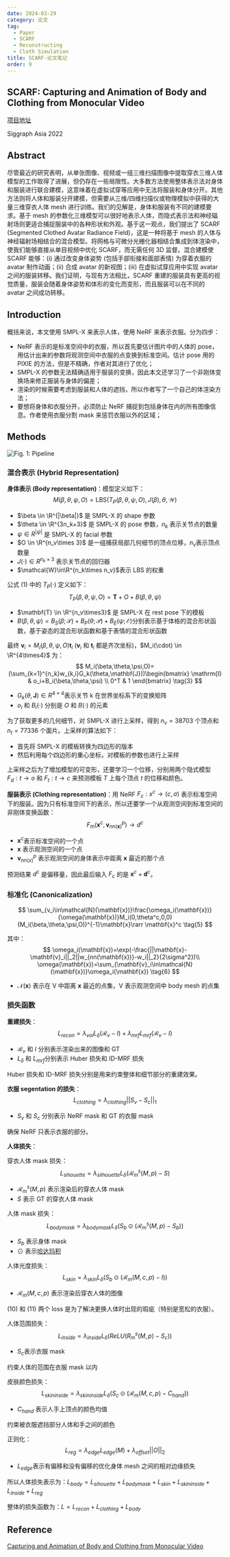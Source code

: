 ```yaml
---
date: 2024-03-29
category: 论文
tag:
  - Paper
  - SCARF
  - Reconstructing
  - Cloth Simulation
title: SCARF-论文笔记
order: 9
---
```


## SCARF: Capturing and Animation of Body and Clothing from Monocular Video

[项目地址](https://yfeng95.github.io/scarf/)

Siggraph Asia 2022

## Abstract

尽管最近的研究表明，从单张图像、视频或一组三维扫描图像中提取穿衣三维人体模型的工作取得了进展，但仍存在一些局限性。大多数方法使用整体表示法对身体和服装进行联合建模，这意味着在虚拟试穿等应用中无法将服装和身体分开。其他方法则将人体和服装分开建模，但需要从三维/四维扫描仪或物理模拟中获得的大量三维穿衣人体 mesh 进行训练。我们的见解是，身体和服装有不同的建模要求。基于 mesh 的参数化三维模型可以很好地表示人体，而隐式表示法和神经辐射场则更适合捕捉服装中的各种形状和外观。基于这一观点，我们提出了 SCARF (Segmented Clothed Avatar Radiance Field)，这是一种将基于 mesh 的人体与神经辐射场相结合的混合模型。将网格与可微分光栅化器相结合集成到体渲染中，使我们能够直接从单目视频中优化 SCARF，而无需任何 3D 监督。混合建模使 SCARF 能够：(i) 通过改变身体姿势 (包括手部衔接和面部表情) 为穿着衣服的 avatar 制作动画；(ii) 合成 avatar 的新视图；(iii) 在虚拟试穿应用中实现 avatar 之间的服装转移。我们证明，与现有方法相比，SCARF 重建的服装具有更高的视觉质量，服装会随着身体姿势和体形的变化而变形，而且服装可以在不同的 avatar 之间成功转移。

## Introduction

概括来说，本文使用 SMPL-X 来表示人体，使用 NeRF 来表示衣服。分为四步：

- NeRF 表示的是标准空间中的衣服，所以首先要估计图片中的人体的 pose，用估计出来的参数将观测空间中衣服的点变换到标准空间。估计 pose 用的 PIXIE 的方法，但是不精确，作者对其进行了优化；
- SMPL-X 的参数无法精确适用于服装的变换，因此本文还学习了一个非刚体变换场来修正服装与身体的偏差；
- 渲染的时候需要考虑到服装和人体的遮挡，所以作者写了一个自己的体渲染方法；
- 要想将身体和衣服分开，必须防止 NeRF 捕捉到包括身体在内的所有图像信息。作者使用衣服分割 mask 来惩罚衣服以外的区域；

## Methods

![Fig. 1: Pipeline](http://img.rocyan.cn/blog/2024/04/6612bac663038.png)

### 混合表示 (Hybrid Representation)

**身体表示 (Body representation)**：模型定义如下：
$$
M({\beta},{\theta},{\psi},O)=\mathrm{LBS}(T_P({\beta},{\theta},{\psi},O),J({\beta}),{\theta},{\mathcal{W}})
\tag{1}
$$

- $\beta \in \R^{|\beta|}$ 是 SMPL-X 的 shape 参数
- $\theta \in \R^{3n_k+3}$ 是 SMPL-X 的 pose 参数，$n_k$ 表示关节点的数量
- $\psi \in R^{|\psi|}$ 是 SMPL-X 的 facial 参数
- $O \in \R^{n_v\times 3}$  是一组捕获局部几何细节的顶点位移，$n_v$​ 表示顶点数量
- $J(\cdot) \in R^{n_k\times3}$ 表示关节点的回归器
- $\mathcal{W}\in\R^{n_k\times n_v}$​  表示 LBS 的权重

公式 (1) 中的 $T_P(\cdot)$ 定义如下：
$$
T_P({\beta},{\theta},{\psi},O)=\mathbf{T}+O+B({\beta},{\theta},{\psi})
\tag{2}
$$

- $\mathbf{T} \in \R^{n_v\times3}$  是 SMPL-X 在 rest pose 下的模板
- $B(\beta,\theta,\psi)=B_S(\beta;\mathcal{S})+B_P(\theta;\mathcal{P})+B_E(\psi;\mathcal{E})$​ 分别表示基于体格的混合形状函数，基于姿态的混合形状函数和基于表情的混合形状函数

最终 $\mathbf{v}_i = M_i(\beta,\theta,\psi,O)\mathbf{t}_i$ ($\mathbf{v}_i$ 和 $\mathbf{t}_i$ 都是齐次坐标)，$M_i(\cdot) \in \R^{4\times4}$ 为：
$$
M_i(\beta,\theta,\psi,O)=(\sum_{k=1}^{n_k}w_{k,i}G_k(\theta,\mathbf{J}))\begin{bmatrix}
   \mathrm{I} & o_i+B_i(\beta,\theta,\psi) \\
   0^T & 1
\end{bmatrix}
\tag{3}
$$

- $G_k(\theta,\mathbf{J}) \in R^{4\times4}$​  表示关节 k 在世界坐标系下的变换矩阵
- $o_i$ 和 $B_i(\cdot)$ 分别是 $O$ 和 $B(\cdot)$ 的元素

为了获取更多的几何细节，对 SMPL-X 进行上采样，得到 $n_v=38703$ 个顶点和 $n_t=77336$ 个面片。上采样的算法如下：

- 首先将 SMPL-X 的模板转换为四边形的版本
- 然后利用每个四边形的重心坐标，对模板的参数也进行上采样

上采样之后为了增加模型的可变形，还要学习一个位移，分别用两个隐式模型 $F_d:t\to o$ 和 $F_t:t\to c$ 来预测模板 $T$ 上每个顶点 $t$​ 的位移和颜色。

**服装表示 (Clothing representation)**：用 NeRF $F_c:x^c\to(c,\sigma)$ 表示标准空间下的服装。因为只有标准空间下的表示，所以还要学一个从观测空间到标准空间的非刚体变换函数：
$$
F_m(\mathbf{x}^c,\mathbf{v}^p_{nn(\mathbf{x})})\to d^c
\tag{4}
$$

- $\mathbf{x}^c$​ 表示标准空间的一个点 
- $\mathbf{x}$ 表示观测空间的一个点
- $\mathbf{v}^p_{nn(x)}$ 表示观测空间的身体表示中距离 $\mathbf{x}$​ 最近的那个点

预测结果 $d^c$ 是偏移量，因此最后输入 $F_c$ 的是 $\mathbf{x}^c+\mathbf{d}^c$。

### 标准化 (Canonicalization)

$$
\sum_{v_i\in\mathcal{N}(\mathbf{x})}\frac{\omega_i(\mathbf{x})}{\omega(\mathbf{x})}M_i(0,\theta^c,0,0)(M_i(\beta,\theta,\psi,O))^{-1}\mathbf{x}\rarr \mathbf{x}^c
\tag{5}
$$

其中：
$$
\omega_i(\mathbf{x})=\exp(-\frac{||\mathbf{x}-\mathbf{v}_i||_2||w_{nn(\mathbf{x})}-w_i||_2}{2\sigma^2})\\
\omega(\mathbf{x})=\sum_{\mathbf{v}_i\in\mathcal{N}(\mathbf{x})}\omega_i(\mathbf{x})
\tag{6}
$$

- $\mathcal{N}(\mathbf{x})$ 表示在 $\mathrm{V}$ 中距离 $\mathbf{x}$ 最近的点集，$\mathrm{V}$ 表示观测空间中 body mesh 的点集

### 损失函数

**重建损失**：
$$
L_{recon}=\lambda_{vol}L_{\delta}(\mathcal{R}_v-I)+\lambda_{mrf}L_{mrf}(\mathcal{R}_v-I)
\tag{7}
$$

- $\mathcal{R}_v$ 和 $I$ 分别表示渲染出来的图像和 GT
- $L_\delta$ 和 $L_{mrf}$​ 分别表示 Huber 损失和 ID-MRF 损失

Huber 损失和 ID-MRF 损失分别是用来约束整体和细节部分的重建效果。

**衣服 segentation 的损失**：
$$
    L_{clothing}=\lambda_{clothing}||S_v-S_c||_1
\tag{8}
$$

- $S_v$ 和 $S_c$ 分别表示 NeRF mask 和 GT 的衣服 mask

确保 NeRF 只表示衣服的部分。

**人体损失**：

穿衣人体 mask 损失：
$$
L_{sihouette}=\lambda_{silhouette}L_{\delta}(\mathcal{R}^s_m(M,p)-S)
\tag{9}
$$

- $\mathcal{R}^s_m(M,p)$ 表示渲染后的穿衣人体 mask
- $S$​​ 表示 GT 的穿衣人体 mask

人体 mask 损失：
$$
L_{bodymask}=\lambda_{bodymask}L_\delta(S_b\odot(\mathcal{R}^s_m(M,p)-S_b))
\tag{10}
$$

- $S_b$ 表示身体 mask
- $\odot$ 表示[哈达玛积](https://www.zhihu.com/search?q=哈达玛积&search_source=Entity&hybrid_search_source=Entity&hybrid_search_extra={"sourceType"%3A"answer"%2C"sourceId"%3A2759730412})

人体光度损失：
$$
L_{skin}=\lambda_{skin}L_\delta(S_b\odot(\mathcal{R}_m(M,c,p)-I))
\tag{11}
$$
- $\mathcal{R}_m(M,c,p)$ 表示渲染后穿衣人体的图像

(10) 和 (11) 两个 loss 是为了解决更换人体时出现的瑕疵（特别是宽松的衣服）。

人体范围损失：
$$
L_{inside}=\lambda_{inside}L_{\delta}(ReLU(R^s_m(M,p)-S_c))
\tag{12}
$$

- $S_c$​ 表示衣服 mask

约束人体的范围在衣服 mask 以内

皮肤颜色损失：
$$
L_{skininside}=\lambda_{skininside}L_\delta(S_c\odot(\mathcal{R}_m(M,c,p)-C_{hand}))
\tag{13}
$$

- $C_{hand}$ 表示人手上顶点的颜色均值

约束被衣服遮挡部分人体和手之间的颜色

正则化：
$$
L_{reg}=\lambda_{edge}L_{edge}(M)+\lambda_{offset}||O||_2
\tag{14}
$$

- $L_{edge}$​ 表示有偏移和没有偏移的优化身体 mesh 之间的相对边缘损失

所以人体损失表示为：$L_{body}=L_{sihouette}+L_{bodymask}+L_{skin}+L_{skininside}+L_{inside}+L_{reg}$​

整体的损失函数为：$L=L_{recon}+L_{clothing}+L_{body}$​

## Reference

[Capturing and Animation of Body and Clothing from Monocular Video](https://arxiv.org/abs/2210.01868)
